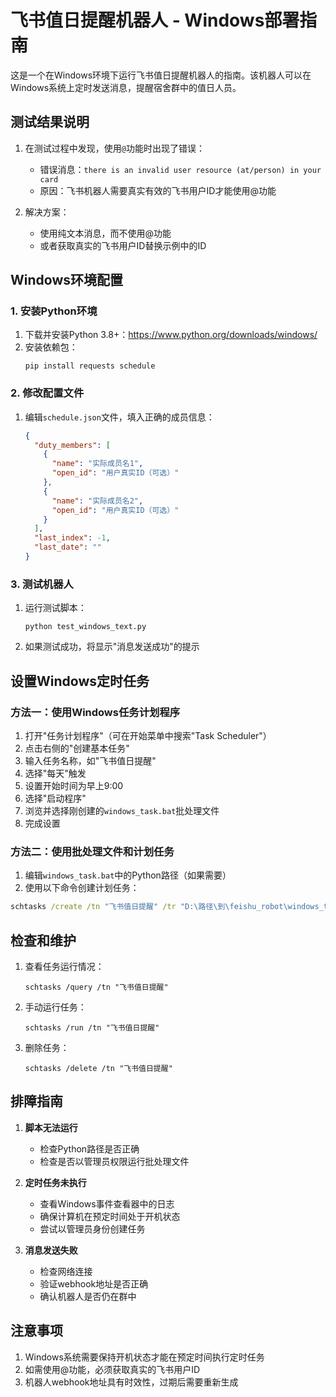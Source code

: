 # 飞书值日提醒机器人 - Windows部署指南

这是一个在Windows环境下运行飞书值日提醒机器人的指南。该机器人可以在Windows系统上定时发送消息，提醒宿舍群中的值日人员。

## 测试结果说明

1. 在测试过程中发现，使用`@`功能时出现了错误：
   - 错误消息：`there is an invalid user resource (at/person) in your card`
   - 原因：飞书机器人需要真实有效的飞书用户ID才能使用@功能

2. 解决方案：
   - 使用纯文本消息，而不使用@功能
   - 或者获取真实的飞书用户ID替换示例中的ID

## Windows环境配置

### 1. 安装Python环境

1. 下载并安装Python 3.8+：https://www.python.org/downloads/windows/
2. 安装依赖包：
   ```
   pip install requests schedule
   ```

### 2. 修改配置文件

1. 编辑`schedule.json`文件，填入正确的成员信息：
   ```json
   {
     "duty_members": [
       {
         "name": "实际成员名1",
         "open_id": "用户真实ID（可选）"
       },
       {
         "name": "实际成员名2",
         "open_id": "用户真实ID（可选）"
       }
     ],
     "last_index": -1,
     "last_date": ""
   }
   ```

### 3. 测试机器人

1. 运行测试脚本：
   ```
   python test_windows_text.py
   ```
   
2. 如果测试成功，将显示"消息发送成功"的提示

## 设置Windows定时任务

### 方法一：使用Windows任务计划程序

1. 打开"任务计划程序"（可在开始菜单中搜索"Task Scheduler"）
2. 点击右侧的"创建基本任务"
3. 输入任务名称，如"飞书值日提醒"
4. 选择"每天"触发
5. 设置开始时间为早上9:00
6. 选择"启动程序"
7. 浏览并选择刚创建的`windows_task.bat`批处理文件
8. 完成设置

### 方法二：使用批处理文件和计划任务

1. 编辑`windows_task.bat`中的Python路径（如果需要）
2. 使用以下命令创建计划任务：

```cmd
schtasks /create /tn "飞书值日提醒" /tr "D:\路径\到\feishu_robot\windows_task.bat" /sc daily /st 09:00:00
```

## 检查和维护

1. 查看任务运行情况：
   ```
   schtasks /query /tn "飞书值日提醒"
   ```

2. 手动运行任务：
   ```
   schtasks /run /tn "飞书值日提醒"
   ```

3. 删除任务：
   ```
   schtasks /delete /tn "飞书值日提醒"
   ```

## 排障指南

1. **脚本无法运行**
   - 检查Python路径是否正确
   - 检查是否以管理员权限运行批处理文件

2. **定时任务未执行**
   - 查看Windows事件查看器中的日志
   - 确保计算机在预定时间处于开机状态
   - 尝试以管理员身份创建任务

3. **消息发送失败**
   - 检查网络连接
   - 验证webhook地址是否正确
   - 确认机器人是否仍在群中

## 注意事项

1. Windows系统需要保持开机状态才能在预定时间执行定时任务
2. 如需使用@功能，必须获取真实的飞书用户ID
3. 机器人webhook地址具有时效性，过期后需要重新生成 